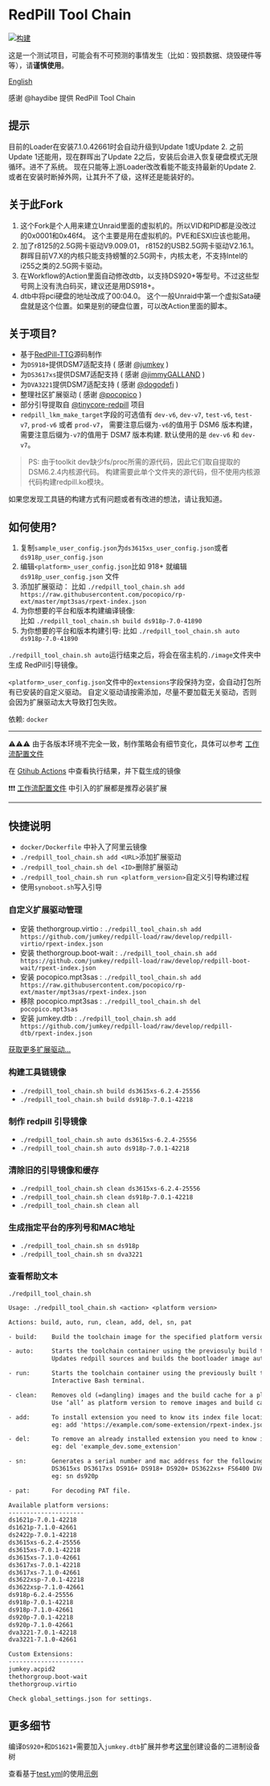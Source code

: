 # RedPill Tool Chain

[![构建](https://github.com/tossp/redpill-tool-chain/actions/workflows/test.yml/badge.svg?branch=master)](https://github.com/tossp/redpill-tool-chain/actions/workflows/test.yml)

这是一个测试项目，可能会有不可预测的事情发生（比如：毁损数据、烧毁硬件等等），请**谨慎使用**。

[English](README_EN.md "English")

感谢 @haydibe 提供 RedPill Tool Chain

## 提示
目前的Loader在安装7.1.0.42661时会自动升级到Update 1或Update 2. 之前Update 1还能用，现在群晖出了Update 2之后，安装后会进入恢复硬盘模式无限循环。进不了系统。
现在只能等上游Loader改改看能不能支持最新的Update 2. 或者在安装时断掉外网，让其升不了级，这样还是能装好的。

## 关于此Fork
1. 这个Fork是个人用来建立Unraid里面的虚拟机的。所以VID和PID都是没改过的0x0001和0x46f4。 这个主要是用在虚拟机的。PVE和ESXI应该也能用。
2. 加了r8125的2.5G网卡驱动V9.009.01， r8152的USB2.5G网卡驱动V2.16.1。 群晖目前V7.X的内核只能支持螃蟹的2.5G网卡，内核太老，不支持Intel的i255之类的2.5G网卡驱动。
3. 在Workflow的Action里面自动修改dtb，以支持DS920+等型号。不过这些型号网上没有洗白码买，建议还是用DS918+。
4. dtb中将pci硬盘的地址改成了00:04.0。 这个一般Unraid中第一个虚拟Sata硬盘就是这个位置。如果是别的硬盘位置，可以改Action里面的脚本。

## 关于项目?

- 基于[RedPill-TTG](https://github.com/RedPill-TTG)源码制作
- 为`DS918+`提供DSM7适配支持 ( 感谢 [@jumkey](https://github.com/jumkey) )
- 为`DS3617xs`提供DSM7适配支持 ( 感谢 [@jimmyGALLAND](https://github.com/jimmyGALLAND) )
- 为`DVA3221`提供DSM7适配支持 ( 感谢 [@dogodefi](https://github.com/dogodefi) )
- 整理社区扩展驱动 ( 感谢 [@pocopico](https://github.com/pocopico) )
- 部分引导提取自 [@tinycore-redpill](https://github.com/pocopico/tinycore-redpill) 项目
- `redpill_lkm_make_target`字段的可选值有 `dev-v6`, `dev-v7`, `test-v6`, `test-v7`, `prod-v6` 或者 `prod-v7`，
  需要注意后缀为`-v6`的值用于 DSM6 版本构建， 需要注意后缀为`-v7`的值用于 DSM7 版本构建. 默认使用的是 `dev-v6` 和 `dev-v7`。

> PS: 由于toolkit dev缺少fs/proc所需的源代码，因此它们取自提取的DSM6.2.4内核源代码。
构建需要此单个文件夹的源代码，但不使用内核源代码构建redpill.ko模块。

如果您发现工具链的构建方式有问题或者有改进的想法，请让我知道。


## 如何使用?

1. 复制`sample_user_config.json`为`ds3615xs_user_config.json`或者`ds918p_user_config.json`
1. 编辑`<platform>_user_config.json`比如 918+ 就编辑 `ds918p_user_config.json` 文件
1. 添加扩展驱动：
   比如 `./redpill_tool_chain.sh add https://raw.githubusercontent.com/pocopico/rp-ext/master/mpt3sas/rpext-index.json`
1. 为你想要的平台和版本构建编译镜像:  
   比如 `./redpill_tool_chain.sh build ds918p-7.0-41890`
1. 为你想要的平台和版本构建引导:
   比如 `./redpill_tool_chain.sh auto ds918p-7.0-41890`

`./redpill_tool_chain.sh auto`运行结束之后，将会在宿主机的`./image`文件夹中生成 RedPill引导镜像。

`<platform>_user_config.json`文件中的`extensions`字段保持为空，会自动打包所有已安装的自定义驱动。
自定义驱动请按需添加，尽量不要加载无关驱动，否则会因为扩展驱动太大导致打包失败。

依赖: `docker`

---
⚠️⚠️⚠️
由于各版本环境不完全一致，制作策略会有细节变化，具体可以参考 [工作流配置文件](https://github.com/tossp/redpill-tool-chain/blob/master/.github/workflows/test.yml)

在 [Gtihub Actions](https://github.com/tossp/redpill-tool-chain/actions) 中查看执行结果，并下载生成的镜像

❗❗❗
[工作流配置文件](https://github.com/tossp/redpill-tool-chain/blob/master/.github/workflows/test.yml) 中引入的扩展都是推荐必装扩展

---

## 快捷说明

- `docker/Dockerfile` 中补入了阿里云镜像
- `./redpill_tool_chain.sh add <URL>`添加扩展驱动
- `./redpill_tool_chain.sh del <ID>`删除扩展驱动
- `./redpill_tool_chain.sh run <platform_version>`自定义引导构建过程
- 使用`synoboot.sh`写入引导

### 自定义扩展驱动管理

- 安装 thethorgroup.virtio    : `./redpill_tool_chain.sh add https://github.com/jumkey/redpill-load/raw/develop/redpill-virtio/rpext-index.json`
- 安装 thethorgroup.boot-wait : `./redpill_tool_chain.sh add https://github.com/jumkey/redpill-load/raw/develop/redpill-boot-wait/rpext-index.json`
- 安装 pocopico.mpt3sas       : `./redpill_tool_chain.sh add https://raw.githubusercontent.com/pocopico/rp-ext/master/mpt3sas/rpext-index.json`
- 移除 pocopico.mpt3sas       : `./redpill_tool_chain.sh del pocopico.mpt3sas`
- 安装 jumkey.dtb             : `./redpill_tool_chain.sh add https://github.com/jumkey/redpill-load/raw/develop/redpill-dtb/rpext-index.json`

[获取更多扩展驱动...](https://github.com/pocopico/rp-ext)

### 构建工具链镜像

- `./redpill_tool_chain.sh build ds3615xs-6.2.4-25556`
- `./redpill_tool_chain.sh build ds918p-7.0.1-42218`

### 制作 redpill 引导镜像

- `./redpill_tool_chain.sh auto ds3615xs-6.2.4-25556`
- `./redpill_tool_chain.sh auto ds918p-7.0.1-42218`

### 清除旧的引导镜像和缓存

- `./redpill_tool_chain.sh clean ds3615xs-6.2.4-25556`
- `./redpill_tool_chain.sh clean ds918p-7.0.1-42218`
- `./redpill_tool_chain.sh clean all`

### 生成指定平台的序列号和MAC地址

- `./redpill_tool_chain.sh sn ds918p`
- `./redpill_tool_chain.sh sn dva3221`

### 查看帮助文本

`./redpill_tool_chain.sh`

```txt
Usage: ./redpill_tool_chain.sh <action> <platform version>

Actions: build, auto, run, clean, add, del, sn, pat

- build:    Build the toolchain image for the specified platform version.

- auto:     Starts the toolchain container using the previosuly build toolchain image for the specified platform.
            Updates redpill sources and builds the bootloader image automaticaly. Will end the container once done.

- run:      Starts the toolchain container using the previously built toolchain image for the specified platform.
            Interactive Bash terminal.

- clean:    Removes old (=dangling) images and the build cache for a platform version.
            Use ‘all’ as platform version to remove images and build caches for all platform versions.

- add:      To install extension you need to know its index file location and nothing more.
            eg: add 'https://example.com/some-extension/rpext-index.json'

- del:      To remove an already installed extension you need to know its ID.
            eg: del 'example_dev.some_extension'

- sn:       Generates a serial number and mac address for the following platforms
            DS3615xs DS3617xs DS916+ DS918+ DS920+ DS3622xs+ FS6400 DVA3219 DVA3221 DS1621+
            eg: sn ds920p

- pat:      For decoding PAT file.

Available platform versions:
---------------------
ds1621p-7.0.1-42218
ds1621p-7.1.0-42661
ds2422p-7.0.1-42218
ds3615xs-6.2.4-25556
ds3615xs-7.0.1-42218
ds3615xs-7.1.0-42661
ds3617xs-7.0.1-42218
ds3617xs-7.1.0-42661
ds3622xsp-7.0.1-42218
ds3622xsp-7.1.0-42661
ds918p-6.2.4-25556
ds918p-7.0.1-42218
ds918p-7.1.0-42661
ds920p-7.0.1-42218
ds920p-7.1.0-42661
dva3221-7.0.1-42218
dva3221-7.1.0-42661

Custom Extensions:
---------------------
jumkey.acpid2
thethorgroup.boot-wait
thethorgroup.virtio

Check global_settings.json for settings.
```

## 更多细节

编译`DS920+`和`DS1621+`需要加入`jumkey.dtb`扩展并参考[这里](https://github.com/jumkey/redpill-load/blob/develop/redpill-dtb/README.md)创建设备的二进制设备树

查看基于[test.yml](https://github.com/tossp/redpill-tool-chain/blob/master/.github/workflows/test.yml)的使用[示例](https://github.com/tossp/redpill-tool-chain/actions/workflows/test.yml)
